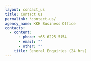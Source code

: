 ```yaml
---
layout: contact_us
title: Contact Us
permalink: /contact-us/
agency_name: KKH Business Office
contacts:
  - content:
      - phone: +65 6225 5554
      - email: ""
      - other: ""
    title: General Enquiries (24 hrs)
---
```

